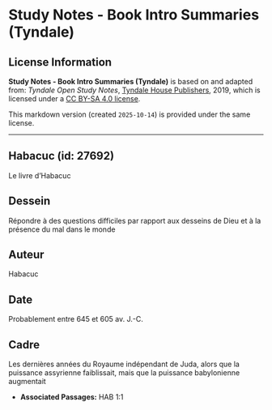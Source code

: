 # Study Notes - Book Intro Summaries (Tyndale)

## License Information

**Study Notes - Book Intro Summaries (Tyndale)** is based on and adapted from: _Tyndale Open Study Notes_, [Tyndale House Publishers](https://tyndaleopenresources.com/), 2019, which is licensed under a [CC BY-SA 4.0 license](https://creativecommons.org/licenses/by-sa/4.0/legalcode.en).

This markdown version (created `2025-10-14`) is provided under the same license.



--------------------------------

## Habacuc (id: 27692)

Le livre d’Habacuc

Dessein
-------

Répondre à des questions difficiles par rapport aux desseins de Dieu et à la présence du mal dans le monde

Auteur
------

Habacuc

Date
----

Probablement entre 645 et 605 av. J.\-C.

Cadre
-----

Les dernières années du Royaume indépendant de Juda, alors que la puissance assyrienne faiblissait, mais que la puissance babylonienne augmentait

* **Associated Passages:** HAB 1:1

